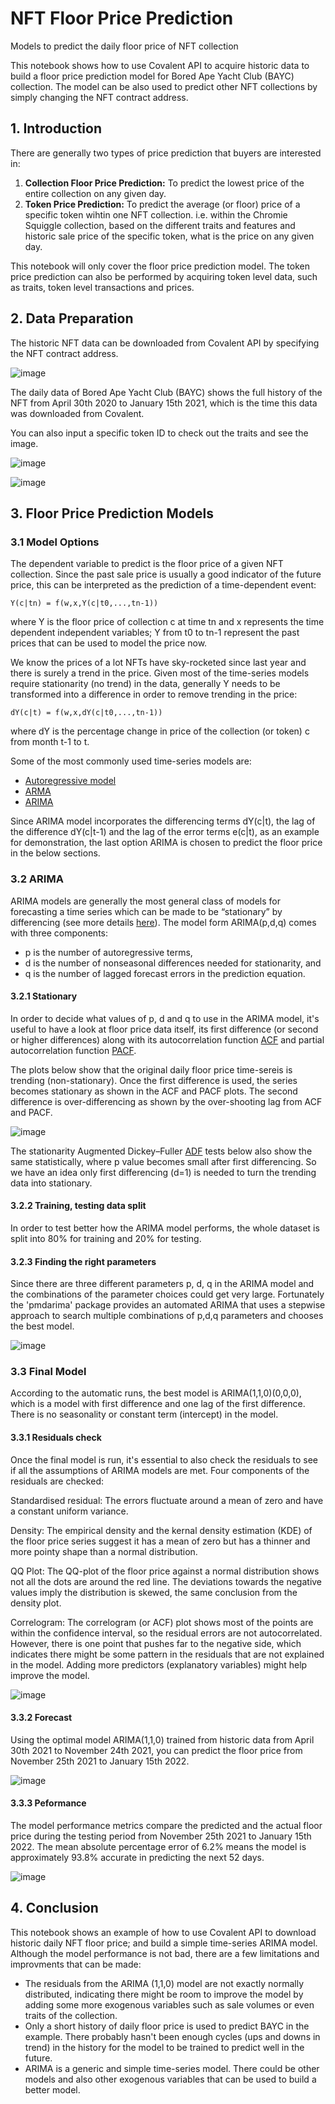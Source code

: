 # NFT Floor Price Prediction
Models to predict the daily floor price of NFT collection

This notebook shows how to use Covalent API to acquire historic data to build a floor price prediction model for Bored Ape Yacht Club (BAYC) collection. The model can be also used to predict other NFT collections by simply changing the NFT contract address.

## 1. Introduction

There are generally two types of price prediction that buyers are interested in:

1.   **Collection Floor Price Prediction:** To predict the lowest price of the entire collection on any given day.
2.   **Token Price Prediction:** To predict the average (or floor) price of a specific token wihtin one NFT collection. i.e. within the Chromie Squiggle collection, based on the different traits and features and historic sale price of the specific token, what is the price on any given day.

This notebook will only cover the floor price prediction model. The token price prediction can also be performed by acquiring token level data, such as traits, token level transactions and prices. 

## 2. Data Preparation

The historic NFT data can be downloaded from Covalent API by specifying the NFT contract address.

![image](https://user-images.githubusercontent.com/36990254/149682359-a5100483-6f9c-44f5-8381-374e45a67d1c.png)

The daily data of Bored Ape Yacht Club (BAYC) shows the full history of the NFT from April 30th 2020 to January 15th 2021, which is the time this data was downloaded from Covalent. 

You can also input a specific token ID to check out the traits and see the image.

![image](https://user-images.githubusercontent.com/36990254/149682376-2bf513d6-51eb-48cb-9bed-bbe2681f150f.png)

![image](https://user-images.githubusercontent.com/36990254/149682387-4994e0f5-ec6f-4347-bab4-fd6d44140456.png)

## 3. Floor Price Prediction Models
### 3.1 Model Options
The dependent variable to predict is the floor price of a given NFT collection. Since the past sale price is usually a good indicator of the future price, this can be interpreted as the prediction of a time-dependent event:
```
Y(c|tn) = f(w,x,Y(c|t0,...,tn-1))
```
where Y is the floor price of collection c at time tn and x represents the time dependent independent variables;  Y from t0 to tn-1 represent the past prices that can be used to model the price now. 

We know the prices of a lot NFTs have sky-rocketed since last year and there is surely a trend in the price. Given most of the time-series models require stationarity (no trend) in the data, generally Y needs to be transformed into a difference in order to remove trending in the price:
```
dY(c|t) = f(w,x,dY(c|t0,...,tn-1))
```
where dY is the percentage change in price of the collection (or token) c from month t-1 to t. 

Some of the most commonly used time-series models are:

- [Autoregressive model](https://en.wikipedia.org/wiki/Autoregressive_model)
- [ARMA](https://en.wikipedia.org/wiki/Autoregressive%E2%80%93moving-average_model)
- [ARIMA](https://en.wikipedia.org/wiki/Autoregressive_integrated_moving_average)

Since ARIMA model incorporates the differencing terms dY(c|t), the lag of the difference dY(c|t-1) and the lag of the error terms e(c|t), as an example for demonstration, the last option ARIMA is chosen to predict the floor price in the below sections.


### 3.2 ARIMA
ARIMA models are generally the most general class of models for forecasting a time series which can be made to be “stationary” by differencing (see more details [here](https://people.duke.edu/~rnau/411arim.htm)). The model form ARIMA(p,d,q) comes with three components: 
- p is the number of autoregressive terms,
- d is the number of nonseasonal differences needed for stationarity, and
- q is the number of lagged forecast errors in the prediction equation. 

#### 3.2.1 Stationary

In order to decide what values of p, d and q to use in the ARIMA model, it's useful to have a look at floor price data itself, its first difference (or second or higher differences) along with its autocorrelation function [ACF](https://en.wikipedia.org/wiki/Autocorrelation) and partial autocorrelation function [PACF](https://en.wikipedia.org/wiki/Partial_autocorrelation_function).

The plots below show that the original daily floor price time-sereis is trending (non-stationary). Once the first difference is used, the series becomes stationary as shown in the ACF and PACF plots. The second difference is over-differencing as shown by the over-shooting lag from ACF and PACF. 

![image](https://user-images.githubusercontent.com/36990254/149682445-58be6de8-206a-4e33-a462-695ae47a0b11.png)

The stationarity Augmented Dickey–Fuller [ADF](https://en.wikipedia.org/wiki/Augmented_Dickey%E2%80%93Fuller_test) tests below also show the same statistically, where p value becomes small after first differencing. So we have an idea only first differencing (d=1) is needed to turn the trending data into stationary.

#### 3.2.2 Training, testing data split

In order to test better how the ARIMA model performs, the whole dataset is split into 80% for training and 20% for testing.

#### 3.2.3 Finding the right parameters

Since there are three different parameters p, d, q in the ARIMA model and the combinations of the parameter choices could get very large. Fortunately the 'pmdarima' package provides an automated ARIMA that uses a stepwise approach to search multiple combinations of p,d,q parameters and chooses the best model.

![image](https://user-images.githubusercontent.com/36990254/149682472-fcaddaf5-345b-46a1-8dba-4e491e911654.png)

### 3.3 Final Model

According to the automatic runs, the best model is ARIMA(1,1,0)(0,0,0), which is a model with first difference and one lag of the first difference. There is no seasonality or constant term (intercept) in the model.

#### 3.3.1 Residuals check
Once the final model is run, it's essential to also check the residuals to see if all the assumptions of ARIMA models are met. Four components of the residuals are checked:

Standardised residual: The errors fluctuate around a mean of zero and have a constant uniform variance.

Density: The empirical density and the kernal density estimation (KDE) of the floor price series suggest it has a mean of zero but has a thinner and more pointy shape than a normal distribution.

QQ Plot: The QQ-plot of the floor price against a normal distribution shows not all the dots are around the red line. The deviations towards the negative values imply the distribution is skewed, the same conclusion from the density plot.

Correlogram: The correlogram (or ACF) plot shows most of the points are within the confidence interval, so the residual errors are not autocorrelated. However, there is one point that pushes far to the negative side, which indicates there might be some pattern in the residuals that are not explained in the model. Adding more predictors (explanatory variables) might help improve the model.

![image](https://user-images.githubusercontent.com/36990254/149682501-3dc54d53-9464-4d8e-a656-9900236e3c69.png)

#### 3.3.2 Forecast
Using the optimal model ARIMA(1,1,0) trained from historic data from April 30th 2021 to November 24th 2021, you can predict the floor price from November 25th 2021 to January 15th 2022.

![image](https://user-images.githubusercontent.com/36990254/149682520-ca4f94ba-c8d8-433e-94c1-307202e898cf.png)

#### 3.3.3 Peformance
The model performance metrics compare the predicted and the actual floor price during the testing period from November 25th 2021 to January 15th 2022. The mean absolute percentage error of 6.2% means the model is approximately 93.8% accurate in predicting the next 52 days.

![image](https://user-images.githubusercontent.com/36990254/149682538-d00e90fd-2a36-4173-b4c5-9177d2e41360.png)


## 4. Conclusion

This notebook shows an example of how to use Covalent API to download historic daily NFT floor price; and build a simple time-series ARIMA model. Although the model performance is not bad, there are a few limitations and improvments that can be made:

- The residuals from the ARIMA (1,1,0) model are not exactly normally distributed, indicating there might be room to improve the model by adding some more exogenous variables such as sale volumes or even traits of the collection.
- Only a short history of daily floor price is used to predict BAYC in the example. There probably hasn't been enough cycles (ups and downs in trend) in the history for the model to be trained to predict well in the future.
- ARIMA is a generic and simple time-series model. There could be other models and also other exogenous variables that can be used to build a better model.


```
